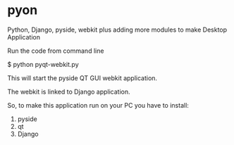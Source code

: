 pyon
====

Python, Django, pyside, webkit plus adding more modules to make Desktop Application

Run the code from command line

$ python pyqt-webkit.py

This will start the pyside QT GUI webkit application.

The webkit is linked to Django application.

So, to make this application run on your PC you have to install:
1. pyside
2. qt
3. Django
